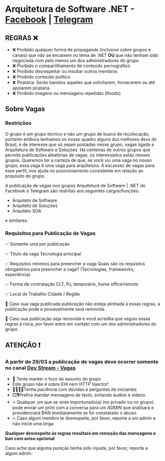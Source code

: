 # Arquitetura de Software .NET  - [Facebook](https://www.facebook.com/groups/arquiteturadotnet/) | [Telegram](https://t.me/dotnetbr)

## REGRAS ❌ 
- ❌ Proibido qualquer forma de propaganda (inclusive sobre grupos e canais) que não se encaixem no tema de .NET **OU** que não tenham sido negociada com pelo menos um dos administradores do grupo
- ❌ Proibido o compartilhamento de conteúdo pornográfico
- ❌ Proibido desrespeitar ou insultar outros membros
- ❌ Proibido conteúdo político
- ❌ Pirataria: Serão banidos aqueles que solicitarem, fornecerem ou até apoiarem pirataria
- ❌ Proibido imagens ou mensagens repetidas (floods)

## Sobre Vagas

### Restrições

O grupo é um grupo técnico e não um grupo de busca de recolocação, portanto embora tenhamos no nosso quadro alguns dos melhores devs do Brasil, é de interesse que só sejam postadas nesse grupo, vagas ligada a Arquitetura de Software e Soluções. Há centenas de outros grupos que permite publicações aleatórias de vagas, os interessados estão nesses grupos. Queremos ter a certeza de que, se você viu uma vaga no nosso grupo, essa vaga é uma vaga para arquitetura. A escassez de vagas para esse perfil, nos ajuda no posicionamento consistente em relação ao propósito do grupo.

A publicação de vagas nos grupos Arquitetura de Software | .NET do Facebook e Telegram são restritas aos seguintes cargos/funções:
* Arquiteto de Software
* Arquiteto de Soluções
* Arquiteto SOA

e similares.

### Requisitos para Publicação de Vagas

✅ Somente uma por publicação 

✅ Título da vaga 
Tecnologia principal

✅ Requisitos mínimos para preencher a vaga 
Quais são os requisitos obrigatórios para preencher a vaga? (Tecnologias, frameworks, experiência)

✅ Forma de contratação 
CLT, PJ, temporário, home office/remoto

✅ Local de Trabalho 
Cidade / Região


📣 Caso sua vaga publicada publicação não esteja alinhada à essas regras, a publicação pode e provavelmente será removida. 

📣 Caso sua publicação seja removida e você acredita que seguiu essas regras à risca, por favor entre em contato com um dos administradores do grupo.


## ATENÇÃO ❗️

### A partir de 29/03 a publicação de vagas deve ocorrer somente no canal [Dev Stream - Vagas](https://t.me/devstream_vagas)
- 💬 Tente manter o foco do assunto do grupo
- Este grupo não é sobre EHI nem HTTP Injector!
- 👨‍🏫👩‍🏫Tenha paciência com dúvidas e perguntas de iniciantes
- 🎞🎙Prefira mandar mensagens de texto, evitando áudios e vídeos.
- 🔥 Qualquer um que se sinta importunado(a) (no privado ou no grupo) pode enviar um print com a conversa para um ADMIN que analisará e providenciará BAN imediatamente se for constatado o abuso. 
- 🔥 Caso algum membro te desrespeite, por favor, reporte a um admin e não inicie uma briga

**Qualquer desrespeito às regras resultará em remoção das mensagens e ban com aviso opcional**

Caso ache que alguma punição tenha sido injusta, por favor, reporte a algum admin.
